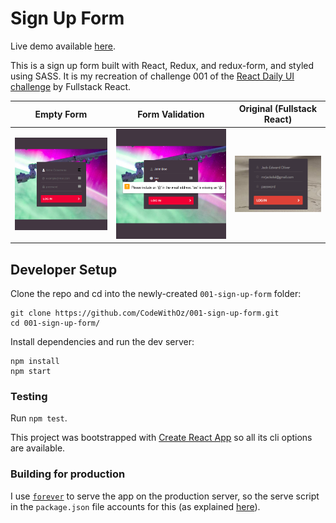 # Sign Up Form

Live demo available [here](http://35.156.16.36).

This is a sign up form built with React, Redux, and redux-form, and styled using
SASS. It is my recreation of challenge 001 of the
[React Daily UI challenge](https://github.com/fullstackreact/react-daily-ui) by
Fullstack React.

|                Empty Form                |                  Form Validation                   |         Original (Fullstack React)         |
| :--------------------------------------: | :------------------------------------------------: | :----------------------------------------: |
| ![empty form](public/img/empty-form.png) | ![form validation](public/img/form-validation.png) | ![empty form](public/img/daily-ui-001.png) |

## Developer Setup

Clone the repo and cd into the newly-created `001-sign-up-form` folder:

```
git clone https://github.com/CodeWithOz/001-sign-up-form.git
cd 001-sign-up-form/
```

Install dependencies and run the dev server:

```
npm install
npm start
```

### Testing

Run `npm test`.

This project was bootstrapped with
[Create React App](https://github.com/facebook/create-react-app) so
all its cli options are available.

### Building for production

I use [`forever`](https://www.npmjs.com/package/forever) to serve
the app on the production server, so the serve script in the
`package.json` file accounts for this (as explained
[here](https://github.com/foreverjs/forever/issues/540#issuecomment-496205008)).
